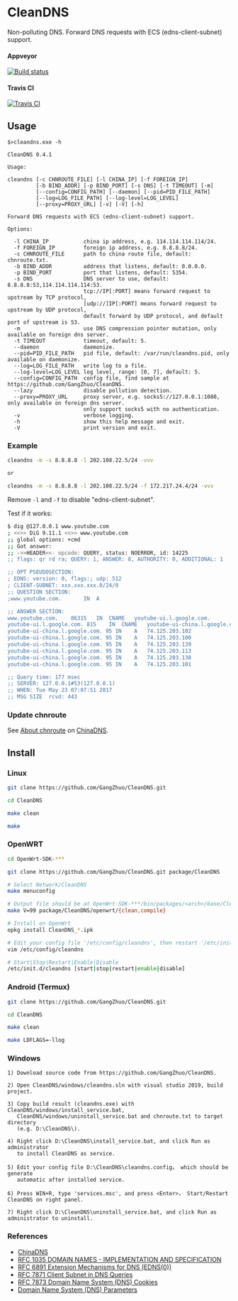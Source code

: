 # CleanDNS

Non-polluting DNS. Forward DNS requests with ECS (edns-client-subnet) support.

#### Appveyor

[![Build status](https://ci.appveyor.com/api/projects/status/v7bvx6hp4b3vedx1?svg=true)](https://ci.appveyor.com/project/GangZhuo/cleandns)

#### Travis CI

[![Travis CI](https://travis-ci.org/GangZhuo/CleanDNS.svg?branch=master)](https://travis-ci.org/GangZhuo/CleanDNS)
	
## Usage

```
$>cleandns.exe -h

CleanDNS 0.4.1

Usage:

cleandns [-c CHNROUTE_FILE] [-l CHINA_IP] [-f FOREIGN_IP]
         [-b BIND_ADDR] [-p BIND_PORT] [-s DNS] [-t TIMEOUT] [-m]
         [--config=CONFIG_PATH] [--daemon] [--pid=PID_FILE_PATH]
         [--log=LOG_FILE_PATH] [--log-level=LOG_LEVEL]
         [--proxy=PROXY_URL] [-v] [-V] [-h]

Forward DNS requests with ECS (edns-client-subnet) support.

Options:

  -l CHINA_IP           china ip address, e.g. 114.114.114.114/24.
  -f FOREIGN_IP         foreign ip address, e.g. 8.8.8.8/24.
  -c CHNROUTE_FILE      path to china route file, default: chnroute.txt.
  -b BIND_ADDR          address that listens, default: 0.0.0.0.
  -p BIND_PORT          port that listens, default: 5354.
  -s DNS                DNS server to use, default: 8.8.8.8:53,114.114.114.114:53.
                        tcp://IP[:PORT] means forward request to upstream by TCP protocol,
                        [udp://]IP[:PORT] means forward request to upstream by UDP protocol,
                        default forward by UDP protocol, and default port of upstream is 53.
  -m                    use DNS compression pointer mutation, only available on foreign dns server.
  -t TIMEOUT            timeout, default: 5.
  --daemon              daemonize.
  --pid=PID_FILE_PATH   pid file, default: /var/run/cleandns.pid, only available on daemonize.
  --log=LOG_FILE_PATH   write log to a file.
  --log-level=LOG_LEVEL log level, range: [0, 7], default: 5.
  --config=CONFIG_PATH  config file, find sample at https://github.com/GangZhuo/CleanDNS.
  --lazy                disable pollution detection.
  --proxy=PROXY_URL     proxy server, e.g. socks5://127.0.0.1:1080, only available on foreign dns server.
                        only support socks5 with no authentication.
  -v                    verbose logging.
  -h                    show this help message and exit.
  -V                    print version and exit.
```

### Example

```bash
cleandns -m -s 8.8.8.8 -l 202.108.22.5/24 -vvv

or

cleandns -m -s 8.8.8.8 -l 202.108.22.5/24 -f 172.217.24.4/24 -vvv
```

Remove `-l` and `-f` to disable "edns-client-subnet".

Test if it works:

```bash
$ dig @127.0.0.1 www.youtube.com
; <<>> DiG 9.11.1 <<>> www.youtube.com
;; global options: +cmd
;; Got answer:
;; ->>HEADER<<- opcode: QUERY, status: NOERROR, id: 14225
;; flags: qr rd ra; QUERY: 1, ANSWER: 8, AUTHORITY: 0, ADDITIONAL: 1

;; OPT PSEUDOSECTION:
; EDNS: version: 0, flags:; udp: 512
; CLIENT-SUBNET: xxx.xxx.xxx.0/24/0
;; QUESTION SECTION:
;www.youtube.com.		IN	A

;; ANSWER SECTION:
www.youtube.com.	86315	IN	CNAME	youtube-ui.l.google.com.
youtube-ui.l.google.com. 815	IN	CNAME	youtube-ui-china.l.google.com.
youtube-ui-china.l.google.com. 95 IN	A	74.125.203.102
youtube-ui-china.l.google.com. 95 IN	A	74.125.203.100
youtube-ui-china.l.google.com. 95 IN	A	74.125.203.139
youtube-ui-china.l.google.com. 95 IN	A	74.125.203.113
youtube-ui-china.l.google.com. 95 IN	A	74.125.203.138
youtube-ui-china.l.google.com. 95 IN	A	74.125.203.101

;; Query time: 177 msec
;; SERVER: 127.0.0.1#53(127.0.0.1)
;; WHEN: Tue May 23 07:07:51 2017
;; MSG SIZE  rcvd: 443
```

### Update chnroute

See [About chnroute] on [ChinaDNS].

## Install

### Linux

```bash
git clone https://github.com/GangZhuo/CleanDNS.git

cd CleanDNS

make clean

make
```

### OpenWRT

```bash
cd OpenWrt-SDK-***

git clone https://github.com/GangZhuo/CleanDNS.git package/CleanDNS

# Select Network/CleanDNS
make menuconfig

# Output file should be at OpenWrt-SDK-***/bin/packages/<arch>/base/CleanDNS-*.ipk
make V=99 package/CleanDNS/openwrt/{clean,compile}

# Install on OpenWrt
opkg install CleanDNS_*.ipk

# Edit your config file '/etc/config/cleandns', then restart '/etc/init.d/cleandns restart'.
vim /etc/config/cleandns

# Start|Stop|Restart|Enable|Disable
/etc/init.d/cleandns [start|stop|restart|enable|disable]
```

### Android (Termux)

```bash
git clone https://github.com/GangZhuo/CleanDNS.git

cd CleanDNS

make clean

make LDFLAGS=-llog
```

### Windows

```
1) Download source code from https://github.com/GangZhuo/CleanDNS.

2) Open CleanDNS/windows/cleandns.sln with visual studio 2019, build project.

3) Copy build result (cleandns.exe) with CleanDNS/windows/install_service.bat,
   CleanDNS/windows/uninstall_service.bat and chnroute.txt to target directory
   (e.g. D:\CleanDNS\).

4) Right click D:\CleanDNS\install_service.bat, and click Run as administrator
   to install CleanDNS as service.

5) Edit your config file D:\CleanDNS\cleandns.config， which should be generate
   automatic after installed service.

6) Press WIN+R, type 'services.msc', and press <Enter>， Start/Restart CleanDNS on right panel.

7) Right click D:\CleanDNS\uninstall_service.bat, and click Run as administrator to uninstall.
```

### References

* [ChinaDNS]
* [RFC 1035 DOMAIN NAMES - IMPLEMENTATION AND SPECIFICATION]
* [RFC 6891 Extension Mechanisms for DNS (EDNS(0))]
* [RFC 7871 Client Subnet in DNS Queries]
* [RFC 7873 Domain Name System (DNS) Cookies]
* [Domain Name System (DNS) Parameters]

[ChinaDNS]:  https://github.com/shadowsocks/ChinaDNS
[About chnroute]:  https://github.com/shadowsocks/ChinaDNS#about-chnroute
[RFC 1035 DOMAIN NAMES - IMPLEMENTATION AND SPECIFICATION]:  https://www.ietf.org/rfc/rfc1035.txt	
[RFC 2671 Extension Mechanisms for DNS (EDNS0)]:  https://tools.ietf.org/rfc/rfc2671.txt
[RFC 6891 Extension Mechanisms for DNS (EDNS(0))]:  https://tools.ietf.org/rfc/rfc6891.txt
[RFC 7871 Client Subnet in DNS Queries]:  https://tools.ietf.org/rfc/rfc7871.txt
[RFC 7873 Domain Name System (DNS) Cookies]: https://tools.ietf.org/rfc/rfc7873.txt
[Domain Name System (DNS) Parameters]: https://www.iana.org/assignments/dns-parameters/dns-parameters.xhtml
